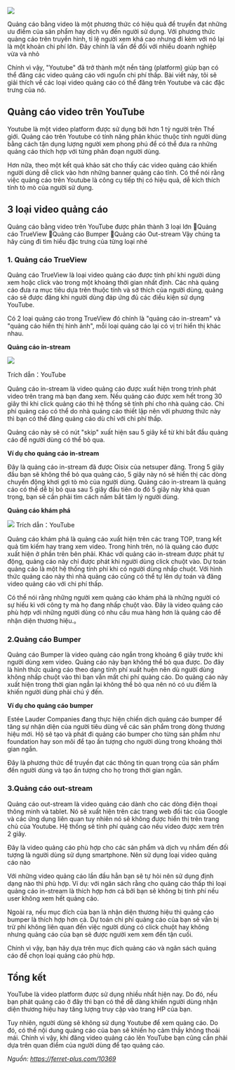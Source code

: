 ![](https://images.viblo.asia/a2161ee9-fe5f-4807-8422-59ce60727862.jpg)

Quảng cáo bằng video là một phương thức có hiệu quả để truyền đạt những ưu điểm của sản phẩm hay dịch vụ đến người sử dụng.
Với phương thức quảng cáo trên truyền hình, tỉ lệ người xem khá cao nhưng đi kèm với nó lại là một khoản chi phí lớn. Đây chính là vấn đề đối với nhiều doanh nghiệp vừa và nhỏ

Chính vì vậy, "Youtube" đã trở thành một nền tảng (platform) giúp bạn có thể đăng các video quảng cáo với nguồn chi phí thấp. Bài viết này, tôi sẽ giải thích về các loại video quảng cáo có thể đăng trên Youtube và các đặc trưng của nó.

## Quảng cáo video trên YouTube
Youtube là một video platform được sử dụng bởi hơn 1 tỷ người trên Thế giới. Quảng cáo trên Youtube có tính năng phân khúc thuộc tính người dùng bằng cách tận dụng lượng người xem phong phú để có thể đưa ra những quảng cáo thích hợp với từng phân đoạn người dùng.

Hơn nữa, theo một kết quả khảo sát cho thấy các video quảng cáo khiến người dùng dễ click vào hơn những banner quảng cáo tĩnh. Có thể nói rằng việc quảng cáo trên Youtube là công cụ tiếp thị có hiệu quả, dễ kích thích tính tò mò của người sử dụng.

## 3 loại video quảng cáo
Quảng cáo bằng video trên YouTube được phân thành 3 loại lớn
Quảng cáo TrueView
Quảng cáo Bumper
Quảng cáo Out-stream 
Vậy chúng ta hãy cùng đi tìm hiểu đặc trưng của từng loại nhé

### 1. Quảng cáo TrueView
Quảng cáo TrueView là loại video quảng cáo được tính phí khi người dùng xem hoặc click vào trong một khoảng thời gian nhất định. Các nhà quảng cáo đưa ra mục tiêu dựa trên thuộc tính và sở thích của người dùng, quảng cáo sẽ được đăng khi người dùng đáp ứng đủ các điều kiện sử dụng YouTube.

Có 2 loại quảng cáo trong TrueView đó chính là "quảng cáo in-stream" và "quảng cáo hiển thị hình ảnh", mỗi loại quảng cáo lại có vị trí hiển thị khác nhau.

**Quảng cáo in-stream**

![](https://images.viblo.asia/3cb06739-9345-47d0-a802-837379688764.jpg)

Trích dẫn：YouTube

Quảng cáo in-stream là video quảng cáo được xuất hiện trong trình phát video trên trang mà bạn đang xem. Nếu quảng cáo được xem hết trong 30 giây thì khi click quảng cáo thì hệ thống sẽ tính phí cho nhà quảng cáo. Chi phí quảng cáo có thể do nhà quảng cáo thiết lập nên với phương thức này thì bạn có thể đăng quảng cáo dù chỉ với chi phí thấp.

Quảng cáo này sẽ có nút "skip" xuất hiện sau 5 giây kể từ khi bắt đầu quảng cáo để người dùng có thể bỏ qua.

**Ví dụ cho quảng cáo in-stream**

[](https://youtu.be/Ev04-1BFF54)
Đây là quảng cáo in-stream đã được Oisix của netsuper đăng. Trong 5 giây đầu bạn sẽ không thể bỏ qua quảng cáo, 5 giây này nó sẽ hiển thị các dòng chuyển động khơi gợi tò mò của người dùng.
Quảng cáo in-stream là quảng cáo có thể dễ bị bỏ qua sau 5 giây đầu tiên do đó 5 giây này khá quan trọng, bạn sẽ cần phải tìm cách nắm bắt tâm lý người dùng.

**Quảng cáo khám phá**

![](https://images.viblo.asia/38c234f9-c690-4b42-a6b7-ff76cdeaa000.jpg)
Trích dẫn：YouTube

Quảng cáo khám phá là quảng cáo xuất hiện trên các trang TOP, trang kết quả tìm kiếm hay trang xem video. Trong hình trên, nó là quảng cáo được xuất hiện ở phần trên bên phải.
Khác với quảng cáo in-stream được phát tự động, quảng cáo này chỉ được phát khi người dùng click chuột vào. Dự toán quảng cáo là một hệ thống tính phí khi có người dùng nhấp chuột. Với hình thức quảng cáo này thì nhà quảng cáo cũng có thể tự lên dự toán và đăng video quảng cáo với chi phí thấp.

Có thể nói rằng những người xem quảng cáo khám phá là những người có sự hiếu kì với công ty mà họ đang nhấp chuột vào. Đây là video quảng cáo phù hợp với những người dùng có nhu cầu mua hàng hơn là quảng cáo để nhận diện thương hiệu.。

### 2.Quảng cáo Bumper

Quảng cáo Bumper là video quảng cáo ngắn trong khoảng 6 giây trước khi người dùng xem video. Quảng cáo này bạn không thể bỏ qua được. Do đây là hình thức quảng cáo theo dạng tính phí xuất huện nên dù người dùng không nhấp chuột vào thì bạn vẫn mất chi phí quảng cáo.
Do quảng cáo này xuất hiện trong thời gian ngắn lại không thể bỏ qua nên nó có ưu điểm là khiến người dùng phải chú ý đến.

**Ví dụ cho quảng cáo bumper**

[](https://youtu.be/4H5xIR5Hyi4)

Estée Lauder Companies đang thực hiện chiến dịch quảng cáo bumper để tăng sự nhận diện của người tiêu dùng về các sản phẩm trong dòng thương hiệu mới. Hộ sẽ tạo và phát đi quảng cáo bumper cho từng sản phẩm như foundation hay son môi để tạo ấn tượng cho người dùng trong khoảng thời gian ngắn.

Đây là phương thức để truyền đạt các thông tin quan trọng của sản phẩm đến người dùng và tạo ấn tượng cho họ trong thời gian ngắn.

### 3.Quảng cáo out-stream

Quảng cáo out-stream là video quảng cáo dành cho các dòng điện thoại thông minh và tablet. Nó sẽ xuất hiện trên các trang web đối tác của Google và các ứng dụng liên quan tuy nhiên nó sẽ không được hiển thị trên trang chủ của Youtube. Hệ thống sẽ tính phí quảng cáo nếu video được xem trên 2 giây.

Đây là video quảng cáo phù hợp cho các sản phẩm và dịch vụ nhắm đến đối tượng là người dùng sử dụng smartphone.
Nên sử dụng loại video quảng cáo nào

Với những video quảng cáo lần đầu hẳn bạn sẽ tự hỏi nên sử dụng định dạng nào thì phù hợp. Ví dụ: với ngân sách rằng cho quảng cáo thấp thì loại quảng cáo in-stream là thích hợp hơn cả bởi bạn sẽ không bị tính phí nếu user không xem hết quảng cáo.

Ngoài ra, nếu mục đích của bạn là nhận diện thương hiệu thì quảng cáo bumper là thích hợp hơn cả. Dự toán chi phí quảng cáo của bạn sẽ vẫn bị trừ phí không liên quan đến việc người dùng có click chuột hay không nhưng quảng cáo của bạn sẽ được người xem xem đến tận cuối.

Chính vì vậy, bạn hãy dựa trên mục đích quảng cáo và ngân sách quảng cáo để chọn loại quảng cáo phù hợp.

## Tổng kết
YouTube là video platform được sử dụng nhiều nhất hiện nay. Do đó, nếu bạn phát quảng cáo ở đây thì bạn có thể dễ dàng khiến người dùng nhận diện thương hiệu hay tăng lượng truy cập vào trang HP của bạn.

Tuy nhiên, người dùng sẽ không sử dụng Youtube để xem quảng cáo. Do đó, có thể nội dung quảng cáo của bạn sẽ khiến họ cảm thấy không thoải mái. Chính vì vậy, khi đăng video quảng cáo lên YouTube bạn cũng cần phải dựa trên quan điểm của người dùng để tạo quảng cáo.

*Nguồn: https://ferret-plus.com/10369*